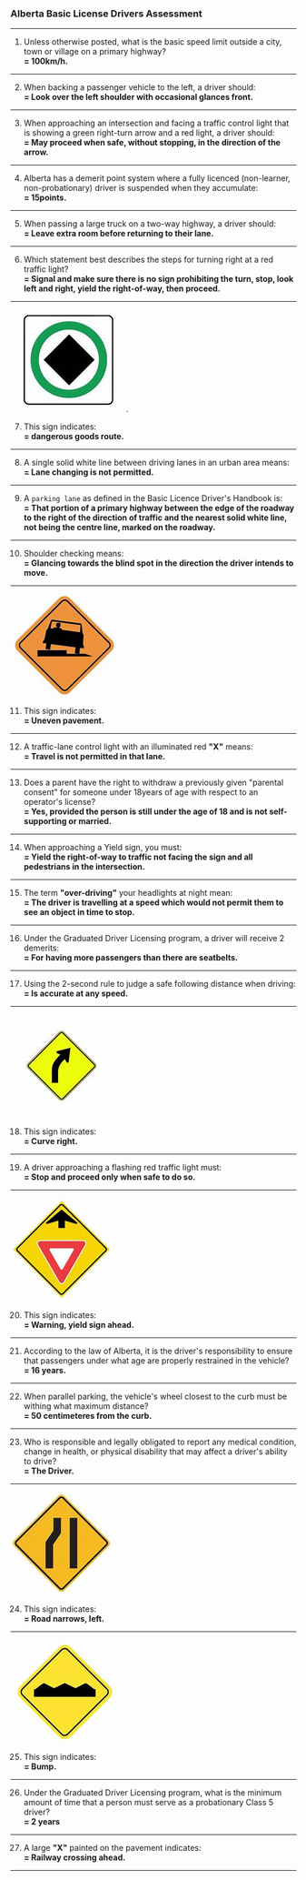 ### Alberta Basic License Drivers Assessment  
---
1. Unless otherwise posted, what is the basic speed limit outside a city, town or village on a primary highway?  
  **= 100km/h.**
---
2. When backing a passenger vehicle to the left, a driver should:  
  **= Look over the left shoulder with occasional glances front.**  
---
3. When approaching an intersection and facing a traffic control light that is showing a green right-turn arrow and a red light, a driver should:  
  **= May proceed when safe, without stopping, in the direction of the arrow.**  
---
4. Alberta has a demerit point system where a fully licenced (non-learner, non-probationary) driver is suspended when they accumulate:  
   **= 15points.**
---
5. When passing a large truck on a two-way highway, a driver should:  
   **= Leave extra room before returning to their lane.**
---
6. Which statement best describes the steps for turning right at a red traffic light?  
   **= Signal and make sure there is no sign prohibiting the turn, stop, look left and right, yield the right-of-way, then proceed.**
---
![dangerous goods route](https://github.com/tamunoWoks/drivers_assessment/blob/main/images/dangerous_goods_route.jfif).  

7. This sign indicates:  
    **= dangerous goods route.**
---
8. A single solid white line between driving lanes in an urban area means:  
   **= Lane changing is not permitted.**
---
9. A `parking lane` as defined in the Basic Licence Driver's Handbook is:  
    **= That portion of a primary highway between the edge of the roadway to the right of the direction of traffic and the nearest solid white line, not being the centre line, marked on the roadway.**
---
10. Shoulder checking means:  
    **= Glancing towards the blind spot in the direction the driver intends to move.**
---
![uneven pavement](https://github.com/tamunoWoks/drivers_assessment/blob/main/images/uneven_pavement.jfif)  

11. This sign indicates:  
    **= Uneven pavement.**
---
12. A traffic-lane control light with an illuminated red **"X"** means:  
    **= Travel is not permitted in that lane.**
---
13. Does a parent have the right to withdraw a previously given "parental consent" for someone under 18years of age with respect to an operator's license?  
    **= Yes, provided the person is still under the age of 18 and is not self-supporting or married.**
---
14. When approaching a Yield sign, you must:  
    **= Yield the right-of-way to traffic not facing the sign and all pedestrians in the intersection.**  
---
15. The term **"over-driving"** your headlights at night mean:  
    **= The driver is travelling at a speed which would not permit them to see an object in time to stop.**
---
16. Under the Graduated Driver Licensing program, a driver will receive 2 demerits:  
    **= For having more passengers than there are seatbelts.**
---
17. Using the 2-second rule to judge a safe following distance when driving:  
    **= Is accurate at any speed.**
---
![curve right](https://github.com/tamunoWoks/drivers_assessment/blob/main/images/curve_right.jfif)  

18. This sign indicates:  
    **= Curve right.**
---
19. A driver approaching a flashing red traffic light must:  
    **= Stop and proceed only when safe to do so.**
---
![yield sign ahead](https://github.com/tamunoWoks/drivers_assessment/blob/main/images/yield_sign_ahead.jfif)

20. This sign indicates:  
    **= Warning, yield sign ahead.**
---
21. According to the law of Alberta, it is the driver's responsibility to ensure that passengers under what age are properly restrained in the vehicle?  
    **= 16 years.**
---
22. When parallel parking, the vehicle's wheel closest to the curb must be withing what maximum distance?  
    **= 50 centimeteres from the curb.**
---
23. Who is responsible and legally obligated to report any medical condition, change in health, or physical disability that may affect a driver's ability to drive?  
    **= The Driver.**
--- 
![narrows left](https://github.com/tamunoWoks/drivers_assessment/blob/main/images/narrows_left.jfif)

24. This sign indicates:  
    **= Road narrows, left.**
---
![bump](https://github.com/tamunoWoks/drivers_assessment/blob/main/images/bump.jfif)

25. This sign indicates:  
    **= Bump.**  
---
26. Under the Graduated Driver Licensing program, what is the minimum amount of time that a person must serve as a probationary Class 5 driver?  
    **= 2 years**  
---
27. A large **"X"** painted on the pavement indicates:  
    **= Railway crossing ahead.**  
---
